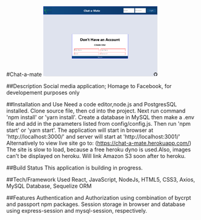 #Chat-a-mate
<img src='client/public/pictures/registerform.PNG' width='300px'>

##Description
Social media application; Homage to Facebook, for developement purposes only

##Installation and Use
Need a code editor,node.js and PostgresSQL installed. Clone source file, then cd into the project. Next run command 'npm install' or 'yarn install'. Create a database in MySQL then make a .env file and add in the parameters listed from config/config.js. Then run 'npm start' or 'yarn start'. The application will start in browser at 'http://localhost:3000/' and server will start at 'http://localhost:3001/' Alternatively to view live site go to: (https://chat-a-mate.herokuapp.com/) The site is slow to load, because a free heroku dyno is used.Also, images can't be displayed on heroku. Will link Amazon S3 soon after to heroku.

##Build Status
This application is building in progress.

##Tech/Framework Used
React, JavaScript, NodeJs, HTML5, CSS3, Axios, MySQL Database, Sequelize ORM

##Features
Authentication and Authorization using combination of bycrpt and passport npm packages. Session storage in browser and database using express-session and mysql-session, respectively.

